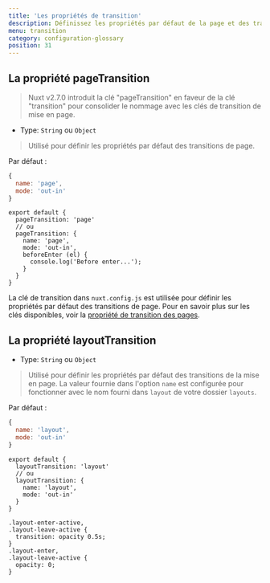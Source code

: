 ```yaml
---
title: 'Les propriétés de transition'
description: Définissez les propriétés par défaut de la page et des transitions de mise en page.
menu: transition
category: configuration-glossary
position: 31
---
```


## La propriété pageTransition

> Nuxt v2.7.0 introduit la clé "pageTransition" en faveur de la clé "transition" pour consolider le nommage avec les clés de transition de mise en page.

- Type: `String` ou `Object`

> Utilisé pour définir les propriétés par défaut des transitions de page.

Par défaut :

```js
{
  name: 'page',
  mode: 'out-in'
}
```

```js{}[nuxt.config.js]
export default {
  pageTransition: 'page'
  // ou
  pageTransition: {
    name: 'page',
    mode: 'out-in',
    beforeEnter (el) {
      console.log('Before enter...');
    }
  }
}
```

La clé de transition dans `nuxt.config.js` est utilisée pour définir les propriétés par défaut des transitions de page. Pour en savoir plus sur les clés disponibles, voir la [propriété de transition des pages](/guides/features/transitions).

## La propriété layoutTransition

- Type: `String` ou `Object`

> Utilisé pour définir les propriétés par défaut des transitions de la mise en page. La valeur fournie dans l'option `name` est configurée pour fonctionner avec le nom fourni dans `layout` de votre dossier `layouts`.

Par défaut :

```js
{
  name: 'layout',
  mode: 'out-in'
}
```

```js{}[nuxt.config.js]
export default {
  layoutTransition: 'layout'
  // ou
  layoutTransition: {
    name: 'layout',
    mode: 'out-in'
  }
}
```

```css{}[assets/main.css]
.layout-enter-active,
.layout-leave-active {
  transition: opacity 0.5s;
}
.layout-enter,
.layout-leave-active {
  opacity: 0;
}
```
